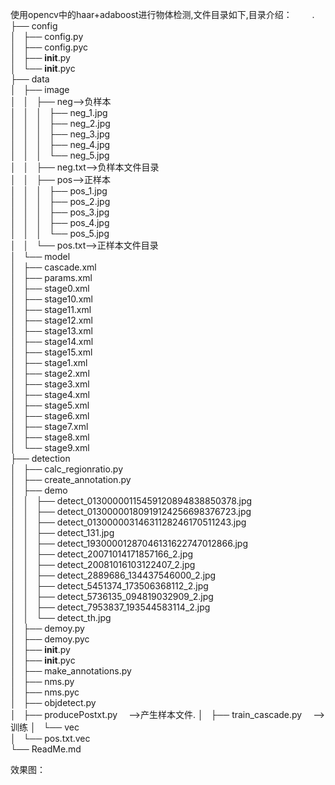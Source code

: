 使用opencv中的haar+adaboost进行物体检测,文件目录如下,目录介绍：　　
.
├── config  
│   ├── config.py  
│   ├── config.pyc  
│   ├── __init__.py  
│   └── __init__.pyc  
├── data  
│   ├── image   
│   │   ├── neg-->负样本   
│   │   │   ├── neg_1.jpg   
│   │   │   ├── neg_2.jpg   
│   │   │   ├── neg_3.jpg  
│   │   │   ├── neg_4.jpg   
│   │   │   └── neg_5.jpg  
│   │   ├── neg.txt-->负样本文件目录   
│   │   ├── pos-->正样本   
│   │   │   ├── pos_1.jpg   
│   │   │   ├── pos_2.jpg   
│   │   │   ├── pos_3.jpg   
│   │   │   ├── pos_4.jpg   
│   │   │   └── pos_5.jpg   
│   │   └── pos.txt-->正样本文件目录   
│   └── model   
│       ├── cascade.xml   
│       ├── params.xml   
│       ├── stage0.xml   
│       ├── stage10.xml   
│       ├── stage11.xml   
│       ├── stage12.xml   
│       ├── stage13.xml   
│       ├── stage14.xml   
│       ├── stage15.xml   
│       ├── stage1.xml   
│       ├── stage2.xml   
│       ├── stage3.xml   
│       ├── stage4.xml   
│       ├── stage5.xml   
│       ├── stage6.xml   
│       ├── stage7.xml   
│       ├── stage8.xml   
│       └── stage9.xml    
├── detection   
│   ├── calc_regionratio.py   
│   ├── create_annotation.py    
│   ├── demo  
│   │   ├── detect_01300000115459120894838850378.jpg   
│   │   ├── detect_01300000180919124256698376723.jpg   
│   │   ├── detect_01300000314631128246170511243.jpg   
│   │   ├── detect_131.jpg   
│   │   ├── detect_19300001287046131622747012866.jpg   
│   │   ├── detect_20071014171857166_2.jpg   
│   │   ├── detect_20081016103122407_2.jpg    
│   │   ├── detect_2889686_134437546000_2.jpg   
│   │   ├── detect_5451374_173506368112_2.jpg   
│   │   ├── detect_5736135_094819032909_2.jpg   
│   │   ├── detect_7953837_193544583114_2.jpg    
│   │   └── detect_th.jpg   
│   ├── demoy.py   
│   ├── demoy.pyc   
│   ├── __init__.py  
│   ├── __init__.pyc   
│   ├── make_annotations.py   
│   ├── nms.py   
│   ├── nms.pyc   
│   ├── objdetect.py   
│   ├── producePostxt.py  　-->产生样本文件.
│   ├── train_cascade.py  　-->训练
│   └── vec   
│       └── pos.txt.vec   
└── ReadMe.md  

效果图：
